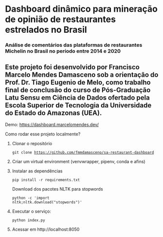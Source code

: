 # Dashboard dinâmico para mineração de opinião de restaurantes estrelados no Brasil
### Análise de comentários das plataformas de restaurantes Michelin no Brasil no período entre 2014 e 2020

Este projeto foi desenvolvido por Francisco Marcelo Mendes Damasceno sob a orientação do Prof. Dr. Tiago Eugenio de Melo, como trabalho final de conclusão do curso de Pós-Graduação Latu Sensu em Ciência de Dados ofertado pela Escola Superior de Tecnologia da Universidade do Estado do Amazonas (UEA).
--

Demo: https://dashboard.marcelomendes.dev/

Como rodar esse projeto localmente?

1. Clonar o repositório

    <code>git clone https://github.com/fmmdamasceno/sa-restaurant-dashboard</code>

2. Criar um virtual environment (venvwrapper, pipenv, conda e afins)

3. Instalar as dependências

    <code>pip install -r requirements.txt</code>

    Download dos pacotes NLTK para stopwords

    <code>python -c 'import nltk;nltk.download("stopwords")'</code>

4. Executar o serviço:

    <code>python index.py</code>

5. Acessar em http://localhost:8050

